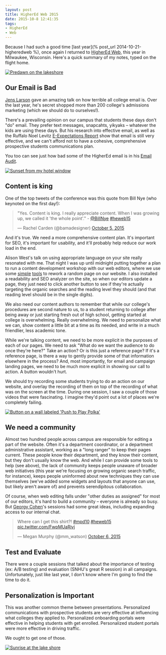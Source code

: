 ```yaml
---
layout: post 
title: HigherEd Web 2015
date: 2015-10-8 12:41:35
tags:
- HigherEd
- Web
---
```

Because I had such a good time [last year](% post_url 2014-10-21-higheredweb %), once again I returned to [HigherEd Web](http://2015.highedweb.org/), this year in Milwaukee, Wisconsin. Here's a quick summary of my notes, typed on the flight home.

<a href="http://imgur.com/0Hsdt73"><img alt="Predawn on the lakeshore" src="https://imgur.com/0Hsdt73.jpg"></a>

Our Email is Bad
----------------
[Jens Larson](http://www.uofadmissionsmarketing.com/) gave an amazing talk on how terrible all college email is. Over the last year, he's secret shopped more than 200 college's admissions marketing (which we should do to ourselves!). 

There's a prevailing opinion on our campus that students these days don't "do" email. They prefer text messages, snapcahts, yikyaks &ndash; whatever the kids are using these days. But his research into effective email, as well as the Ruffalo Noel Levitz [E-Expectations Report](https://www.ruffalonl.com/papers-research-higher-education-fundraising/2015/2015-e-expectations-report) show that email is still very effective, and we can't afford not to have a cohesive, comprehensive prospective students communications plan. 

You too can see just how bad some of the HigherEd email is in his [Email Audit](http://www.uofadmissionsmarketing.com/p/email-audit.html). 

<a href="http://imgur.com/ok14njW"><img alt="Sunset from my hotel window" src="https://imgur.com/ok14njW.jpg"></a>

Content is king
---------------
One of the top tweets of the conference was this quote from Bill Nye (who keynoted on the first day!):

<blockquote class="twitter-tweet" lang="en"><p lang="en" dir="ltr">&quot;Yes. Content is king. I really appreciate content. When I was growing up, we called it &#39;the whole point&#39;.&quot; - <a href="https://twitter.com/BillNye">@BillNye</a> <a href="https://twitter.com/hashtag/heweb15?src=hash">#heweb15</a></p>&mdash; Rachel Carden (@bamadesigner) <a href="https://twitter.com/bamadesigner/status/651119417695207424">October 5, 2015</a></blockquote>

And it's true. We need a more comprehensive content plan. It's important for SEO, it's important for usability, and it'll probably help reduce our work load in the end.

Alison West's talk on using appropriate language on your site really resonated with me. That night I was up until midnight putting together a plan to run a content development workshop with our web editors, where we use some [simple](http://www.hemingwayapp.com/) [tools](https://tone-analyzer-demo.mybluemix.net/) to rework a random page on our website. I also installed a readability and SEO analyzer on the site, so when our editors update a page, they just need to click another button to see if they're actually targeting the organic searches and the reading level they should (and that reading level should be in the single digits). 

We also need our content authors to remember that while our college's procedures are second nature to us, to a student returning to college after being away or just starting fresh out of high school, getting started at college is overwhelming. Really overwhelming. We need to personalize what we can, show content a little bit at a time as its needed, and write in a much friendlier, less academic tone.

While we're talking content, we need to be more explicit in the purposes of each of our pages. We need to ask "What do we want the audience to do once they're here?" Take an action? Or is this just a reference page? If it's a reference page, is there a way to gently provide some of that information elsewhere in the process? And, most importantly, for email and campaign landing pages, we need to be much more explicit in showing our call to action. A button wouldn't hurt. 

We should try recording some students trying to do an action on our website, and overlay the recording of them on top of the recording of what was on the screen at the time. During one session, I saw a couple of those videos that were fascinating. I imagine they'd point out a lot of places we're completely failing.

<a href="http://imgur.com/yS83nnL"><img alt="Button on a wall labeled 'Push to Play Polka'" src="https://i.imgur.com/yS83nnL.jpg?2"></a>

We need a community
-------------------
Almost two hundred people across campus are responsible for editing a part of the website. Often it's a department coordinator, or a department administrative assistant, working as a "long ranger" to keep their pages current. These people know their department, and they know their content, but they don't usually know the web. And while I can provide some tools to help (see above), the lack of community keeps people unaware of broader web initiatives (this year we're focusing on growing organic search traffic, for instance), keeps people uninformed about new techniques they can use themselves (we've added some widgets and layouts that anyone can use, but likely aren't aware of) and prevents serendipitous collaboration.

Of course, when web editing falls under "other duties as assigned" for most of our editors, it's hard to build a community &ndash; everyone is already so busy. But [Georgy Cohen](https://twitter.com/radiofreegeorgy)'s sessions had some great ideas, including expanding access to our internal chat. 

<blockquote class="twitter-tweet" lang="en"><p lang="en" dir="ltr">Where can I get this shirt?! <a href="https://twitter.com/hashtag/mpd10?src=hash">#mpd10</a> <a href="https://twitter.com/hashtag/heweb15?src=hash">#heweb15</a> <a href="http://t.co/FwpMUaRivj">pic.twitter.com/FwpMUaRivj</a></p>&mdash; Megan Murphy (@mm_watson) <a href="https://twitter.com/mm_watson/status/651440006347624448">October 6, 2015</a></blockquote>

Test and Evaluate
-----------------
There were a couple sessions that talked about the importance of testing (ex: A/B testing) and evaluation (SNHU's great R session) in all campaigns. Unfortunately, just like last year, I don't know where I'm going to find the time to do it.

Personalization is Important
----------------------------
This was another common theme between presentations. Personalized communications with prospective students are very effective at influencing what colleges they applied to. Personalized onboarding portals were effective in helping students with get enrolled. Personalized student portals were more effective in driving traffic. 

We ought to get one of those.

<a href="http://imgur.com/znbviSx"><img alt="Sunrise at the lake shore" src="https://imgur.com/znbviSx.jpg"></a>

<script async src="//platform.twitter.com/widgets.js" charset="utf-8"></script>
